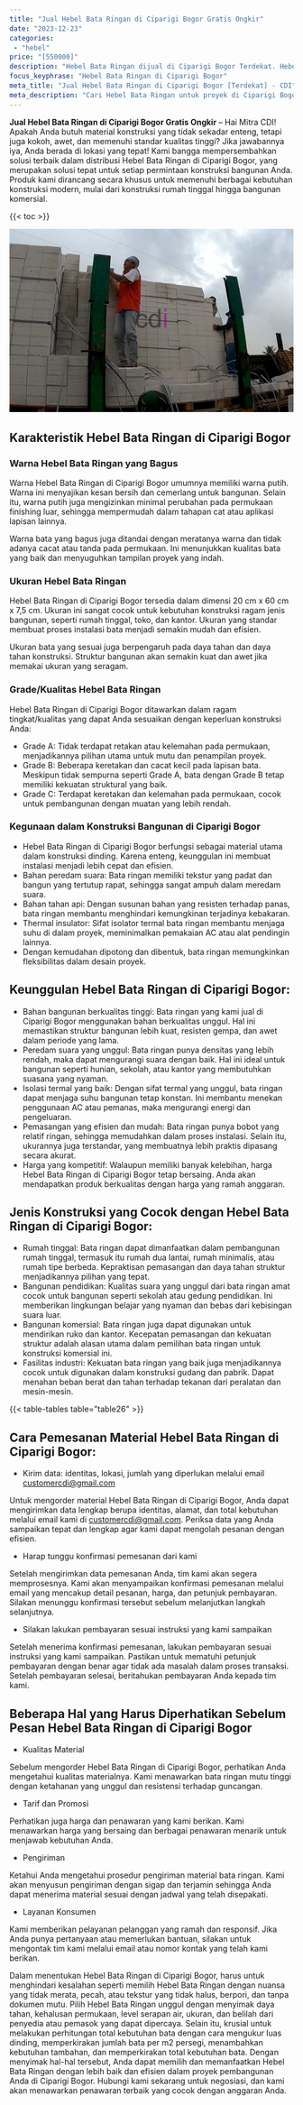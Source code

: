 ```yaml
---
title: "Jual Hebel Bata Ringan di Ciparigi Bogor Gratis Ongkir"
date: "2023-12-23"
categories:
 - "hebel"
price: "[550000]"
description: "Hebel Bata Ringan dijual di Ciparigi Bogor Terdekat. Hebel Bata Ringan ini sering digunakan dalam proyek pembangunan sebagai bahan bangunan dinding yang kokoh dan tahan lama. Kontak kami untuk mendapatkan informasi lebih lanjut."
focus_keyphrase: "Hebel Bata Ringan di Ciparigi Bogor"
meta_title: "Jual Hebel Bata Ringan di Ciparigi Bogor [Terdekat] - CDI"
meta_description: "Cari Hebel Bata Ringan untuk proyek di Ciparigi Bogor? Kami memiliki Hebel Bata Ringan berkualitas untuk material dinding. Dapatkan penawaran terbaik sekarang."
---
```


**Jual Hebel Bata Ringan di Ciparigi Bogor Gratis Ongkir** – Hai Mitra CDI! Apakah Anda butuh material konstruksi yang tidak sekadar enteng, tetapi juga kokoh, awet, dan memenuhi standar kualitas tinggi? Jika jawabannya iya, Anda berada di lokasi yang tepat! Kami bangga mempersembahkan solusi terbaik dalam distribusi Hebel Bata Ringan di Ciparigi Bogor, yang merupakan solusi tepat untuk setiap permintaan konstruksi bangunan Anda. Produk kami dirancang secara khusus untuk memenuhi berbagai kebutuhan konstruksi modern, mulai dari konstruksi rumah tinggal hingga bangunan komersial.

{{< toc >}}

![Jual Hebel Bata Ringan di Ciparigi Bogor Gratis Ongkir](/images/hebel/hebel-bataringan-02.jpg)

## Karakteristik Hebel Bata Ringan di Ciparigi Bogor

### Warna Hebel Bata Ringan yang Bagus

Warna Hebel Bata Ringan di Ciparigi Bogor umumnya memiliki warna putih. Warna ini menyajikan kesan bersih dan cemerlang untuk bangunan. Selain itu, warna putih juga mengizinkan minimal perubahan pada permukaan finishing luar, sehingga mempermudah dalam tahapan cat atau aplikasi lapisan lainnya.

Warna bata yang bagus juga ditandai dengan meratanya warna dan tidak adanya cacat atau tanda pada permukaan. Ini menunjukkan kualitas bata yang baik dan menyuguhkan tampilan proyek yang indah.

### Ukuran Hebel Bata Ringan

Hebel Bata Ringan di Ciparigi Bogor tersedia dalam dimensi 20 cm x 60 cm x 7,5 cm. Ukuran ini sangat cocok untuk kebutuhan konstruksi ragam jenis bangunan, seperti rumah tinggal, toko, dan kantor. Ukuran yang standar membuat proses instalasi bata menjadi semakin mudah dan efisien.

Ukuran bata yang sesuai juga berpengaruh pada daya tahan dan daya tahan konstruksi. Struktur bangunan akan semakin kuat dan awet jika memakai ukuran yang seragam.

### Grade/Kualitas Hebel Bata Ringan

Hebel Bata Ringan di Ciparigi Bogor ditawarkan dalam ragam tingkat/kualitas yang dapat Anda sesuaikan dengan keperluan konstruksi Anda:

*   Grade A: Tidak terdapat retakan atau kelemahan pada permukaan, menjadikannya pilihan utama untuk mutu dan penampilan proyek.
*   Grade B: Beberapa keretakan dan cacat kecil pada lapisan bata. Meskipun tidak sempurna seperti Grade A, bata dengan Grade B tetap memiliki kekuatan struktural yang baik.
*   Grade C: Terdapat keretakan dan kelemahan pada permukaan, cocok untuk pembangunan dengan muatan yang lebih rendah.

### Kegunaan dalam Konstruksi Bangunan di Ciparigi Bogor

*   Hebel Bata Ringan di Ciparigi Bogor berfungsi sebagai material utama dalam konstruksi dinding. Karena enteng, keunggulan ini membuat instalasi menjadi lebih cepat dan efisien.
*   Bahan peredam suara: Bata ringan memiliki tekstur yang padat dan bangun yang tertutup rapat, sehingga sangat ampuh dalam meredam suara.
*   Bahan tahan api: Dengan susunan bahan yang resisten terhadap panas, bata ringan membantu menghindari kemungkinan terjadinya kebakaran.
*   Thermal insulator: Sifat isolator termal bata ringan membantu menjaga suhu di dalam proyek, meminimalkan pemakaian AC atau alat pendingin lainnya.
*   Dengan kemudahan dipotong dan dibentuk, bata ringan memungkinkan fleksibilitas dalam desain proyek.

## Keunggulan Hebel Bata Ringan di Ciparigi Bogor:

*   Bahan bangunan berkualitas tinggi: Bata ringan yang kami jual di Ciparigi Bogor menggunakan bahan berkualitas unggul. Hal ini memastikan struktur bangunan lebih kuat, resisten gempa, dan awet dalam periode yang lama.
*   Peredam suara yang unggul: Bata ringan punya densitas yang lebih rendah, maka dapat mengurangi suara dengan baik. Hal ini ideal untuk bangunan seperti hunian, sekolah, atau kantor yang membutuhkan suasana yang nyaman.
*   Isolasi termal yang baik: Dengan sifat termal yang unggul, bata ringan dapat menjaga suhu bangunan tetap konstan. Ini membantu menekan penggunaan AC atau pemanas, maka mengurangi energi dan pengeluaran.
*   Pemasangan yang efisien dan mudah: Bata ringan punya bobot yang relatif ringan, sehingga memudahkan dalam proses instalasi. Selain itu, ukurannya juga terstandar, yang membuatnya lebih praktis dipasang secara akurat.
*   Harga yang kompetitif: Walaupun memiliki banyak kelebihan, harga Hebel Bata Ringan di Ciparigi Bogor tetap bersaing. Anda akan mendapatkan produk berkualitas dengan harga yang ramah anggaran.

## Jenis Konstruksi yang Cocok dengan Hebel Bata Ringan di Ciparigi Bogor:

*   Rumah tinggal: Bata ringan dapat dimanfaatkan dalam pembangunan rumah tinggal, termasuk itu rumah dua lantai, rumah minimalis, atau rumah tipe berbeda. Kepraktisan pemasangan dan daya tahan struktur menjadikannya pilihan yang tepat.
*   Bangunan pendidikan: Kualitas suara yang unggul dari bata ringan amat cocok untuk bangunan seperti sekolah atau gedung pendidikan. Ini memberikan lingkungan belajar yang nyaman dan bebas dari kebisingan suara luar.
*   Bangunan komersial: Bata ringan juga dapat digunakan untuk mendirikan ruko dan kantor. Kecepatan pemasangan dan kekuatan struktur adalah alasan utama dalam pemilihan bata ringan untuk konstruksi komersial ini.
*   Fasilitas industri: Kekuatan bata ringan yang baik juga menjadikannya cocok untuk digunakan dalam konstruksi gudang dan pabrik. Dapat menahan beban berat dan tahan terhadap tekanan dari peralatan dan mesin-mesin.

{{< table-tables table="table26" >}}

## Cara Pemesanan Material Hebel Bata Ringan di Ciparigi Bogor:

*   Kirim data: identitas, lokasi, jumlah yang diperlukan melalui email customercdi@gmail.com

Untuk mengorder material Hebel Bata Ringan di Ciparigi Bogor, Anda dapat mengirimkan data lengkap berupa identitas, alamat, dan total kebutuhan melalui email kami di customercdi@gmail.com. Periksa data yang Anda sampaikan tepat dan lengkap agar kami dapat mengolah pesanan dengan efisien.
*   Harap tunggu konfirmasi pemesanan dari kami

Setelah mengirimkan data pemesanan Anda, tim kami akan segera memprosesnya. Kami akan menyampaikan konfirmasi pemesanan melalui email yang mencakup detail pesanan, harga, dan petunjuk pembayaran. Silakan menunggu konfirmasi tersebut sebelum melanjutkan langkah selanjutnya.
*   Silakan lakukan pembayaran sesuai instruksi yang kami sampaikan

Setelah menerima konfirmasi pemesanan, lakukan pembayaran sesuai instruksi yang kami sampaikan. Pastikan untuk mematuhi petunjuk pembayaran dengan benar agar tidak ada masalah dalam proses transaksi. Setelah pembayaran selesai, beritahukan pembayaran Anda kepada tim kami.

## Beberapa Hal yang Harus Diperhatikan Sebelum Pesan Hebel Bata Ringan di Ciparigi Bogor

*   Kualitas Material

Sebelum mengorder Hebel Bata Ringan di Ciparigi Bogor, perhatikan Anda mengetahui kualitas materialnya. Kami menawarkan bata ringan mutu tinggi dengan ketahanan yang unggul dan resistensi terhadap guncangan.
*   Tarif dan Promosi

Perhatikan juga harga dan penawaran yang kami berikan. Kami menawarkan harga yang bersaing dan berbagai penawaran menarik untuk menjawab kebutuhan Anda.
*   Pengiriman

Ketahui Anda mengetahui prosedur pengiriman material bata ringan. Kami akan menyusun pengiriman dengan sigap dan terjamin sehingga Anda dapat menerima material sesuai dengan jadwal yang telah disepakati.
*   Layanan Konsumen

Kami memberikan pelayanan pelanggan yang ramah dan responsif. Jika Anda punya pertanyaan atau memerlukan bantuan, silakan untuk mengontak tim kami melalui email atau nomor kontak yang telah kami berikan.

Dalam menentukan Hebel Bata Ringan di Ciparigi Bogor, harus untuk menghindari kesalahan seperti memilih Hebel Bata Ringan dengan nuansa yang tidak merata, pecah, atau tekstur yang tidak halus, berpori, dan tanpa dokumen mutu. Pilih Hebel Bata Ringan unggul dengan menyimak daya tahan, kehalusan permukaan, level serapan air, ukuran, dan belilah dari penyedia atau pemasok yang dapat dipercaya. Selain itu, krusial untuk melakukan perhitungan total kebutuhan bata dengan cara mengukur luas dinding, memperkirakan jumlah bata per m2 persegi, menambahkan kebutuhan tambahan, dan memperkirakan total kebutuhan bata. Dengan menyimak hal-hal tersebut, Anda dapat memilih dan memanfaatkan Hebel Bata Ringan dengan lebih baik dan efisien dalam proyek pembangunan Anda di Ciparigi Bogor. Hubungi kami sekarang untuk negosiasi, dan kami akan menawarkan penawaran terbaik yang cocok dengan anggaran Anda.